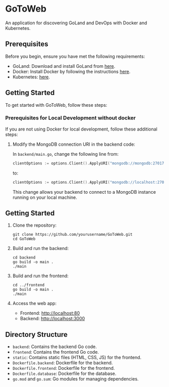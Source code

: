 # GoToWeb

An application for discovering GoLand and DevOps with Docker and Kubernetes.

## Prerequisites

Before you begin, ensure you have met the following requirements:

- GoLand: Download and install GoLand from [here](https://www.jetbrains.com/go/download/).
- Docker: Install Docker by following the instructions [here](https://www.docker.com/get-started).
- Kubernetes: [here](https://kubernetes.io/docs/setup/).

## Getting Started

To get started with GoToWeb, follow these steps:

### Prerequisites for Local Development without docker

If you are not using Docker for local development, follow these additional steps:

1. Modify the MongoDB connection URI in the backend code:

   In `backend/main.go`, change the following line from:

   ```go
   clientOptions := options.Client().ApplyURI("mongodb://mongodb:27017")
   ```
   to:
   ```go
   clientOptions := options.Client().ApplyURI("mongodb://localhost:27017")
   ```
   This change allows your backend to connect to a MongoDB instance running on your local machine.

## Getting Started

1. Clone the repository:

    ```shell
    git clone https://github.com/yourusername/GoToWeb.git
    cd GoToWeb
    ```

2. Build and run the backend:

    ```shell
    cd backend
    go build -o main .
    ./main
    ```

3. Build and run the frontend:

    ```shell
    cd ../frontend
    go build -o main .
    ./main
    ```

4. Access the web app:

    - Frontend: [http://localhost:80](http://localhost:80)
    - Backend: [http://localhost:3000](http://localhost:3000)

## Directory Structure

- `backend`: Contains the backend Go code.
- `frontend`: Contains the frontend Go code.
- `static`: Contains static files (HTML, CSS, JS) for the frontend.
- `Dockerfile.backend`: Dockerfile for the backend.
- `Dockerfile.frontend`: Dockerfile for the frontend.
- `Dockerfile.database`: Dockerfile for the database.
- `go.mod` and `go.sum`: Go modules for managing dependencies.
